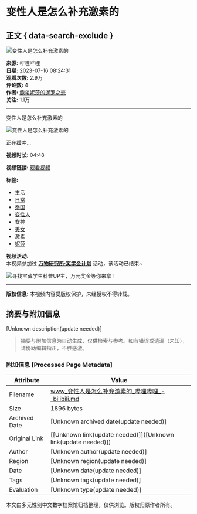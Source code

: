 # 变性人是怎么补充激素的

## 正文 { data-search-exclude }


![变性人是怎么补充激素的](//i1.hdslb.com/bfs/archive/54b97c0bcfee3b0d1fa2d8da535435a51ec62568.jpg@100w_100h_1c.webp)

**来源:** 哔哩哔哩  
**日期:** 2023-07-16 08:24:31  
**观看次数:** 2.9万  
**评论数:** 4  
**作者:** [鲍玺妮莎的暹罗之恋](//space.bilibili.com/4481346)  
**关注:** 1.1万  

---

变性人是怎么补充激素的

![变性人是怎么补充激素的](//i0.hdslb.com/bfs/face/40c54c8aaf6e165eb4ee0d850c0a12edabf221a9.jpg@96w.webp)

正在缓冲...

**视频时长:** 04:48

**视频链接:** [观看视频](https://www.bilibili.com/video/BV1sJ4y1K7az)  

**标签:**  
- [生活](//www.bilibili.com/v/life)  
- [日常](//www.bilibili.com/v/life/daily)  
- [泰国](//search.bilibili.com/all?keyword=%E6%B3%B0%E5%9B%BD&from_source=video_tag)  
- [变性人](//search.bilibili.com/all?keyword=%E5%8F%98%E6%80%A7%E4%BA%BA&from_source=video_tag)  
- [女神](//search.bilibili.com/all?keyword=%E5%A5%B3%E7%A5%9E&from_source=video_tag)  
- [美女](//search.bilibili.com/all?keyword=%E7%BE%8E%E5%A5%B3&from_source=video_tag)  
- [激素](//search.bilibili.com/all?keyword=%E6%BF%80%E7%B4%A0&from_source=video_tag)  
- [妮莎](//search.bilibili.com/all?keyword=%E5%A6%AE%E8%8E%8E&from_source=video_tag)

**视频活动:**  
本视频参加过 **[万物研究所·奖学金计划](//search.bilibili.com/all?keyword=%E4%B8%87%E7%89%A9%E7%A0%94%E7%A9%B6%E6%89%80%C2%B7%E5%A5%96%E5%AD%A6%E9%87%91%E8%AE%A1%E5%88%92&from_source=video_tag)** 活动，该活动已结束~

![寻找宝藏学生科普UP主，万元奖金等你来拿！](//i0.hdslb.com/bfs/activity-plat/d7a9a2df85e9a950f40a18fc240a874cdccaae07.jpg@640w_200h_!web-video-activity-cover.webp)

---

**版权信息:** 本视频内容受版权保护，未经授权不得转载。
<!-- tcd_original_link https://www.bilibili.com/video/BV15W4y1Z71Y/ -->


## 摘要与附加信息

<!-- tcd_abstract -->
[Unknown description(update needed)]
<!-- tcd_abstract_end -->

> 摘要与附加信息为自动生成，仅供检索与参考。如有错误或遗漏（未知），请协助编辑指正，不胜感激。

### 附加信息 [Processed Page Metadata]

| Attribute       | Value                                  |
|-----------------|----------------------------------------|
| Filename        | www_变性人是怎么补充激素的_哔哩哔哩_-_bilibili.md                             |
| Size            | 1896 bytes                           |
| Archived Date   | [Unknown archived date(update needed)]                             |
| Original Link   | [[Unknown link(update needed)]]([Unknown link(update needed)])                       |
| Author          | [Unknown author(update needed)]                               |
| Region          | [Unknown region(update needed)]                               |
| Date            | [Unknown date(update needed)]                                 |
| Tags            | [Unknown tags(update needed)]                                 |
| Evaluation            | [Unknown type(update needed)]                                 |
<!-- tcd_table_end -->

本文由多元性别中文数字档案馆归档整理，仅供浏览。版权归原作者所有。
